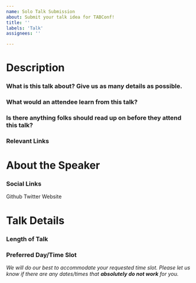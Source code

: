 ```yaml
---
name: Solo Talk Submission
about: Submit your talk idea for TABConf!
title: ''
labels: 'Talk'
assignees: ''

---
```


# Description
### What is this talk about? Give us as many details as possible. 
### What would an attendee learn from this talk?
### Is there anything folks should read up on before they attend this talk?
### Relevant Links

# About the Speaker
### Social Links
Github 
Twitter
Website

# Talk Details
### Length of Talk
### Preferred Day/Time Slot 
*We will do our best to accommodate your requested time slot. Please let us know if there are any dates/times that ***absolutely do not work*** for you.*
